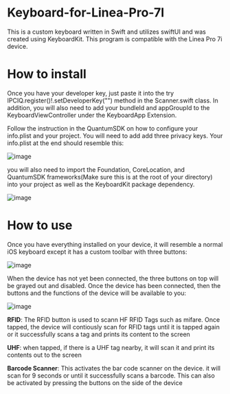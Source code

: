 # Keyboard-for-Linea-Pro-7I
This is a custom keyboard written in Swift and utilizes swiftUI and was created using KeyboardKit. This program is compatible with the Linea Pro 7i device. 

# How to install
Once you have your developer key, just paste it into the try IPCIQ.register()!.setDeveloperKey("<Your developer key>") method in the Scanner.swift class. In addition, you will also need to add your bundleId and appGroupId to the KeyboardViewController under the KeyboardApp Extension.

Follow the instruction in the QuantumSDK on how to configure your info.plist and your project. You will need to add add three privacy keys. Your info.plist at the end should resemble this:

![image](https://github.com/user-attachments/assets/ce0b4e61-758d-48c0-9c32-14c4f068db72)


you will also need to import the Foundation, CoreLocation, and QuantumSDK frameworks(Make sure this is at the root of your directory) into your project as well as the KeyboardKit package dependency.

![image](https://github.com/user-attachments/assets/2c0abb10-c423-409f-abd5-44e6ed55b6ad)


# How to use

Once you have everything installed on your device, it will resemble a normal iOS keyboard except it has a custom toolbar with three buttons: 

![image](https://github.com/user-attachments/assets/b3813e21-3109-4212-957a-4df27eaf9bb6)

When the device has not yet been connected, the three buttons on top will be grayed out and disabled. Once the device has been connected, then the buttons and the functions of the device will be available to you: 


![image](https://github.com/user-attachments/assets/9e4b102e-cbe1-4273-8e4a-981f838c5f50)

**RFID**: The RFID button is used to scann HF RFID Tags such as mifare. Once tapped, the device will contiously scan for RFID tags until it is tapped again or it successfully scans a tag and prints its content to the screen

**UHF**: when tapped, if there is a UHF tag nearby, it will scan it and print its contents out to the screen

**Barcode Scanner**: This activates the bar code scanner on the device. it will scan for 9 seconds or until it successfully scans a barcode. This can also be activated by pressing the buttons on the side of the device
